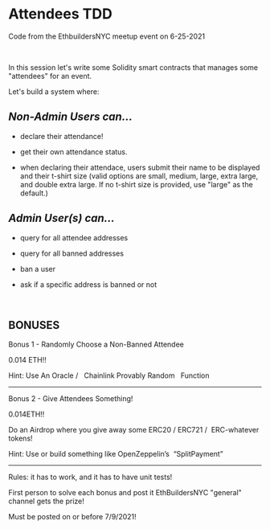 # Attendees TDD

Code from the EthbuildersNYC meetup event on 6-25-2021

<br/>

In this session let's write some Solidity smart contracts that manages some "attendees" for an event.

Let's build a system where:

## _Non-Admin Users can..._

-  declare their attendance!

-  get their own attendance status.

- when declaring their attendace, users submit their name to be displayed and their t-shirt size (valid options are small, medium, large, extra large, and double extra large. If no t-shirt size is provided, use "large" as the default.)


## _Admin User(s) can..._

- query for all attendee addresses

- query for all banned addresses

- ban a user

- ask if a specific address is banned or not 

<br/>

## BONUSES

Bonus 1 - Randomly Choose a Non-Banned Attendee

0.014 ETH!!

Hint: Use An Oracle /   Chainlink Provably Random  
Function


---

Bonus 2 - Give Attendees Something!

0.014ETH!!

Do an Airdrop where you give away some ERC20 / ERC721 /  ERC-whatever tokens!

Hint: Use or build something like OpenZeppelin’s  “SplitPayment”

---

Rules: it has to work, and it has to have unit tests!

First person to solve each bonus and post it EthBuildersNYC "general" channel gets the prize!

Must be posted on or before 7/9/2021!
